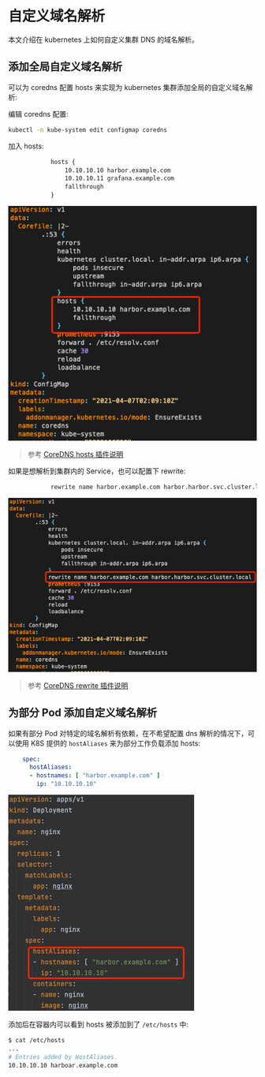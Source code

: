 # 自定义域名解析

本文介绍在 kubernetes 上如何自定义集群 DNS 的域名解析。

## 添加全局自定义域名解析

可以为 coredns 配置 hosts 来实现为 kubernetes 集群添加全局的自定义域名解析:

编辑 coredns 配置:

```bash
kubectl -n kube-system edit configmap coredns
```

加入 hosts:

```txt
            hosts {
                10.10.10.10 harbor.example.com
                10.10.10.11 grafana.example.com
                fallthrough
            }
```

![](coredns-hosts.png)

> 参考 [CoreDNS hosts 插件说明](https://coredns.io/plugins/hosts/)

如果是想解析到集群内的 Service，也可以配置下 rewrite:

```txt
            rewrite name harbor.example.com harbor.harbor.svc.cluster.local
```

![](coredns-rewrite.png)

> 参考 [CoreDNS rewrite 插件说明](https://coredns.io/plugins/rewrite/)

## 为部分 Pod 添加自定义域名解析

如果有部分 Pod 对特定的域名解析有依赖，在不希望配置 dns 解析的情况下，可以使用 K8S 提供的 `hostAliases` 来为部分工作负载添加 hosts:

```yaml
    spec:
      hostAliases:
      - hostnames: [ "harbor.example.com" ]
        ip: "10.10.10.10"
```

![](coredns-host-aliases.png)

添加后在容器内可以看到 hosts 被添加到了 `/etc/hosts` 中:

```bash
$ cat /etc/hosts
...
# Entries added by HostAliases.
10.10.10.10	harboar.example.com
```